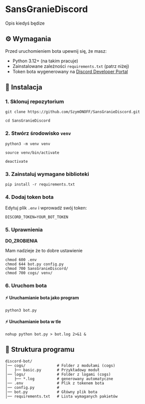 # SansGranieDiscord

Opis kiedyś będize


## ⚙️ Wymagania

Przed uruchomieniem bota upewnij się, że masz:

- Python 3.12+ (na takim pracuje)
- Zainstalowane zależności `requirements.txt` (patrz niżej)
- Token bota wygenerowany na [Discord Developer Portal](https://discord.com/developers/applications)

## 🔧 Instalacja

### 1. Sklonuj repozytorium

`git clone https://github.com/SzymONOFF/SansGranieDiscord.git`

`cd SansGranieDiscord`

### 2. Stwórz środowisko `venv`

`python3 -m venv venv`

`source venv/bin/activate`

`deactivate`

### 3. Zainstaluj wymagane biblioteki

`pip install -r requirements.txt`

### 4. Dodaj token bota

Edytuj plik `.env` i wprowadź swój token:

```
DISCORD_TOKEN=YOUR_BOT_TOKEN
```

### 5. Uprawnienia

**DO_ZROBIENIA**

Mam nadzieje że to dobre ustawienie

```
chmod 600 .env
chmod 644 bot.py config.py
chmod 700 SansGranieDiscord/
chmod 700 cogs/ venv/
```

### 6. Uruchom bota

#### ⚡ Uruchamianie bota jako program

`python3 bot.py`

#### ⚡ Uruchamianie bota w tle

`nohup python bot.py > bot.log 2>&1 &`

## 📂 Struktura programu

```
discord-bot/
│── cogs/              # Folder z modułami (cogs)
│   ├── basic.py       # Przykładowy moduł
│── logs/              # Folder z logami (cogs)
│   ├── *.log          # generowany automatyczne
│── .env               # Plik z tokenem bota
│── config.py          #
│── bot.py             # Główny plik bota
│── requirements.txt   # Lista wymaganych pakietów
```
